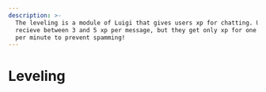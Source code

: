 ```yaml
---
description: >-
  The leveling is a module of Luigi that gives users xp for chatting. Users
  recieve between 3 and 5 xp per message, but they get only xp for one message
  per minute to prevent spamming!
---
```


# Leveling

